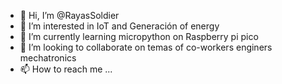 - 👋 Hi, I’m @RayasSoldier
- 👀 I’m interested in IoT and Generación of energy 
- 🌱 I’m currently learning micropython on Raspberry pi pico
- 💞️ I’m looking to collaborate on temas of co-workers enginers mechatronics
- 📫 How to reach me ...

<!---
RayasSoldier/RayasSoldier is a ✨ special ✨ repository because its `README.md` (this file) appears on your GitHub profile.
You can click the Preview link to take a look at your changes.
--->
